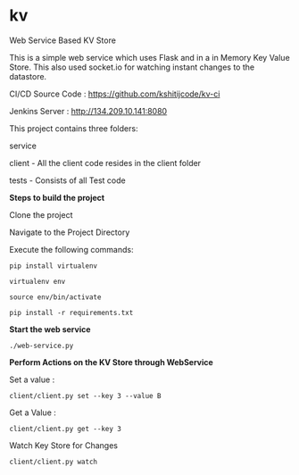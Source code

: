# kv
Web Service Based KV Store 

This is a simple web service which uses Flask and in a in Memory Key Value Store.
This also used socket.io for watching instant changes to the datastore.


CI/CD Source Code : https://github.com/kshitijcode/kv-ci

Jenkins Server : http://134.209.10.141:8080


This project contains three folders: 

service


client - All the client code resides in the client folder



tests - Consists of all Test code 





**Steps to build the project**

 Clone the project
  
 Navigate to the Project Directory

 Execute the following commands:
 
 `pip install virtualenv`
 
 `virtualenv env`
 
 `source env/bin/activate`
 
 `pip install -r requirements.txt`




**Start the web service** 



`./web-service.py
`



**Perform Actions on the KV Store through WebService**


Set a value : 


 `client/client.py set --key 3 --value B`
 
 
 
Get a Value : 



    client/client.py get --key 3
    

Watch Key Store for Changes



    client/client.py watch

    
